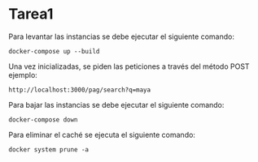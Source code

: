 # Tarea1

Para levantar las instancias se debe ejecutar el siguiente comando:
```
docker-compose up --build
```

Una vez inicializadas, se piden las peticiones a través del método POST
ejemplo:
```
http://localhost:3000/pag/search?q=maya
```

Para bajar las instancias se debe ejecutar el siguiente comando:
```
docker-compose down
```
Para eliminar el caché se ejecuta el siguiente comando:
```
docker system prune -a
```
